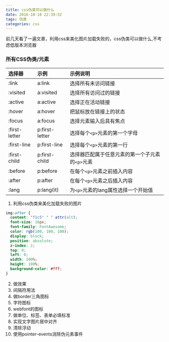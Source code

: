 ```yaml
---
title: css伪类可以做什么
date: 2016-10-18 22:39:52
tags: 伪类
categories: css
---
```

前几天看了一遍文章，利用css来美化图片加载失败的，css伪类可以做什么,不考虑低版本浏览器

<!--more-->

### 所有CSS伪类/元素

| 选择器      | 示例     | 示例说明  |
| :------------- |:-----------|:-----------|
| :link      | a:link | 选择所有未访问链接 |
| :visited   | a:visited | 选择所有访问过的链接 |
| :active    | a:active | 选择正在活动链接 |
| :hover     | a:hover | 把鼠标放在链接上的状态 |
| :focus     | a:focus | 选择元素输入后具有焦点 |
| :first-letter  | p:first-letter | 选择每个`<p>`元素的第一个字母 |
| :first-line   | p:first-line | 选择每个`<p>`元素的第一行 |
| :first-child  | p:first-child | 选择器匹配属于任意元素的第一个子元素的`<p>`元素 |
| :before     | p:before | 在每个`<p>`元素之前插入内容 |
| :after      | p:after | 在每个`<p>`元素之后插入内容 |
| :lang      | p:lang(it) | 为`<p>`元素的lang属性选择一个开始值 |


1. 利用css伪类来美化加载失败的图片

```CSS
img:after {  
  content: "f1c5" " " attr(alt);
  font-size: 16px;
  font-family: FontAwesome;
  color: rgb(100, 100, 100);
  display: block;
  position: absolute;
  z-index: 2;
  top: 0;
  left: 0;
  width: 100%;
  height: 100%;
  background-color: #fff;
}
```

2. 做效果
3. 间隔符用法
4. 做border三角图标
5. 字符图标
6. webfont的图标
7. 做单位、标签、表单必填标准
8. 实现文字图片居中对齐
9. 清除浮动
10. 使用pointer-events消除伪元素事件
